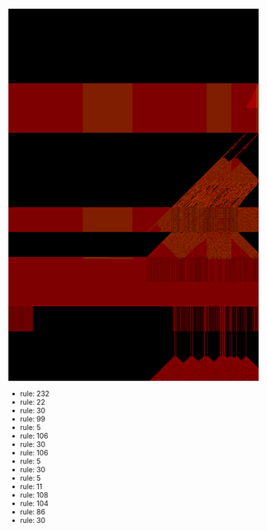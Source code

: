 ![photo](./output.png) 
 * rule: 232
* rule: 22
* rule: 30
* rule: 99
* rule: 5
* rule: 106
* rule: 30
* rule: 106
* rule: 5
* rule: 30
* rule: 5
* rule: 11
* rule: 108
* rule: 104
* rule: 86
* rule: 30
